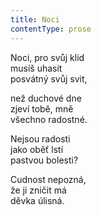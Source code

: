 ```yaml
---
title: Noci
contentType: prose
---
```


<section>

Noci, pro svůj klid  
musíš uhasit  
posvátný svůj svit,

než duchové dne  
zjeví tobě, mně  
všechno radostné.

Nejsou radosti  
jako oběť lstí  
pastvou bolesti?

Cudnost nepozná,  
že ji zničit má  
děvka úlisná.

</section>
